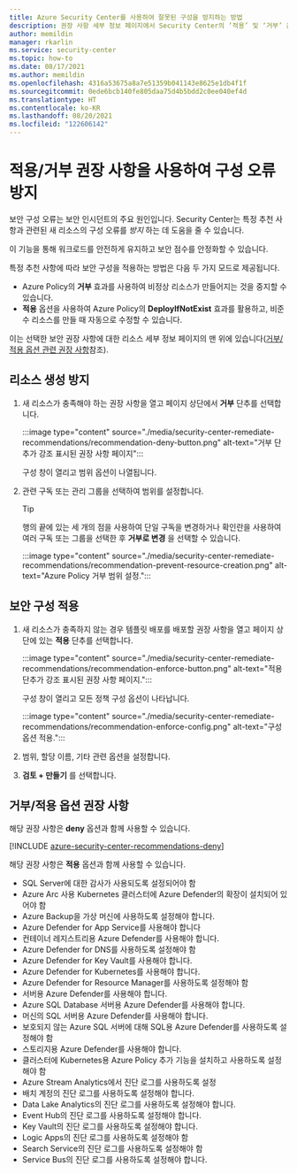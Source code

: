 ```yaml
---
title: Azure Security Center를 사용하여 잘못된 구성을 방지하는 방법
description: 권장 사항 세부 정보 페이지에서 Security Center의 ‘적용’ 및 ‘거부’ 옵션을 사용하는 방법에 대한 정보
author: memildin
manager: rkarlin
ms.service: security-center
ms.topic: how-to
ms.date: 08/17/2021
ms.author: memildin
ms.openlocfilehash: 4316a53675a8a7e51359b041143e8625e1db4f1f
ms.sourcegitcommit: 0ede6bcb140fe805daa75d4b5bdd2c0ee040ef4d
ms.translationtype: HT
ms.contentlocale: ko-KR
ms.lasthandoff: 08/20/2021
ms.locfileid: "122606142"
---
```

# <a name="prevent-misconfigurations-with-enforcedeny-recommendations"></a>적용/거부 권장 사항을 사용하여 구성 오류 방지

보안 구성 오류는 보안 인시던트의 주요 원인입니다. Security Center는 특정 추천 사항과 관련된 새 리소스의 구성 오류를 *방지* 하는 데 도움을 줄 수 있습니다. 

이 기능을 통해 워크로드를 안전하게 유지하고 보안 점수를 안정화할 수 있습니다.

특정 추천 사항에 따라 보안 구성을 적용하는 방법은 다음 두 가지 모드로 제공됩니다.

- Azure Policy의 **거부** 효과를 사용하여 비정상 리소스가 만들어지는 것을 중지할 수 있습니다.
- **적용** 옵션을 사용하여 Azure Policy의 **DeployIfNotExist** 효과를 활용하고, 비준수 리소스를 만들 때 자동으로 수정할 수 있습니다.

이는 선택한 보안 권장 사항에 대한 리소스 세부 정보 페이지의 맨 위에 있습니다([거부/적용 옵션 관련 권장 사항](#recommendations-with-denyenforce-options)참조).

## <a name="prevent-resource-creation"></a>리소스 생성 방지

1. 새 리소스가 충족해야 하는 권장 사항을 열고 페이지 상단에서 **거부** 단추를 선택합니다.

    :::image type="content" source="./media/security-center-remediate-recommendations/recommendation-deny-button.png" alt-text="거부 단추가 강조 표시된 권장 사항 페이지":::

    구성 창이 열리고 범위 옵션이 나열됩니다. 

1. 관련 구독 또는 관리 그룹을 선택하여 범위를 설정합니다.

    > [!TIP]
    > 행의 끝에 있는 세 개의 점을 사용하여 단일 구독을 변경하거나 확인란을 사용하여 여러 구독 또는 그룹을 선택한 후 **거부로 변경** 을 선택할 수 있습니다.

    :::image type="content" source="./media/security-center-remediate-recommendations/recommendation-prevent-resource-creation.png" alt-text="Azure Policy 거부 범위 설정.":::


## <a name="enforce-a-secure-configuration"></a>보안 구성 적용

1. 새 리소스가 충족하지 않는 경우 템플릿 배포를 배포할 권장 사항을 열고 페이지 상단에 있는 **적용** 단추를 선택합니다.

    :::image type="content" source="./media/security-center-remediate-recommendations/recommendation-enforce-button.png" alt-text="적용 단추가 강조 표시된 권장 사항 페이지.":::

    구성 창이 열리고 모든 정책 구성 옵션이 나타납니다. 

    :::image type="content" source="./media/security-center-remediate-recommendations/recommendation-enforce-config.png" alt-text="구성 옵션 적용.":::

1. 범위, 할당 이름, 기타 관련 옵션을 설정합니다.

1. **검토 + 만들기** 를 선택합니다.

## <a name="recommendations-with-denyenforce-options"></a>거부/적용 옵션 권장 사항

해당 권장 사항은 **deny** 옵션과 함께 사용할 수 있습니다.

[!INCLUDE [azure-security-center-recommendations-deny](../../includes/asc/recommendations-with-deny.md)]

해당 권장 사항은 **적용** 옵션과 함께 사용할 수 있습니다.

- SQL Server에 대한 감사가 사용되도록 설정되어야 함
- Azure Arc 사용 Kubernetes 클러스터에 Azure Defender의 확장이 설치되어 있어야 함
- Azure Backup을 가상 머신에 사용하도록 설정해야 합니다.
- Azure Defender for App Service를 사용해야 합니다
- 컨테이너 레지스트리용 Azure Defender를 사용해야 합니다.
- Azure Defender for DNS를 사용하도록 설정해야 함
- Azure Defender for Key Vault를 사용해야 합니다.
- Azure Defender for Kubernetes를 사용해야 합니다.
- Azure Defender for Resource Manager를 사용하도록 설정해야 함
- 서버용 Azure Defender를 사용해야 합니다.
- Azure SQL Database 서버용 Azure Defender를 사용해야 합니다.
- 머신의 SQL 서버용 Azure Defender를 사용해야 합니다.
- 보호되지 않는 Azure SQL 서버에 대해 SQL용 Azure Defender를 사용하도록 설정해야 함
- 스토리지용 Azure Defender를 사용해야 합니다.
- 클러스터에 Kubernetes용 Azure Policy 추가 기능을 설치하고 사용하도록 설정해야 함
- Azure Stream Analytics에서 진단 로그를 사용하도록 설정
- 배치 계정의 진단 로그를 사용하도록 설정해야 합니다.
- Data Lake Analytics의 진단 로그를 사용하도록 설정해야 합니다.
- Event Hub의 진단 로그를 사용하도록 설정해야 합니다.
- Key Vault의 진단 로그를 사용하도록 설정해야 합니다.
- Logic Apps의 진단 로그를 사용하도록 설정해야 함
- Search Service의 진단 로그를 사용하도록 설정해야 함
- Service Bus의 진단 로그를 사용하도록 설정해야 합니다.